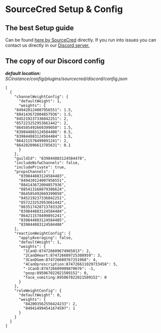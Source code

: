 # SourceCred Setup & Config

## The best Setup guide

Can be found [here by SourceCred](https://sourcecred.io/docs/beta/setup-guide) directly. If you run into issues you can contact us directly in our [Discord server.](https://discord.gg/CT2GsCkXxy)

## The copy of our Discord config&#x20;

_**default location:** SCinstance/config/plugins/sourcecred/discord/config.json_

```
[
  {
    "channelWeightConfig": {
      "defaultWeight": 1,
      "weights": {
	"849420124007956551": 1.5,
	"884143672004857936": 1.5,
	"845219237336842251": 2,
	"857223252953661442": 2,
	"864585492669399050": 1.5,
	"839844883124584486": 0.5,
	"839844883124584484": 1.5,
	"864211578499891241": 2,
	"864202096613785631": 0.1
      }
    },
    "guildId": "839844883124584478",
    "includeNsfwChannels": false,
    "includePrivate": true,	  
    "propsChannels": [
      "839844883124584483",
      "849420124007956551",
      "884143672004857936",
      "885413168879386624",
      "864585492669399050",
      "845219237336842251",
      "857223252953661442",
      "863517428713783328",
      "839844883124584484",
      "864211578499891241",
      "839844883124584485",
      "839844883124584486"
    ],
    "reactionWeightConfig": {
      "applyAveraging": false,
      "defaultWeight": 1,
      "weights": {
        "1CanD:874726609674965013": 2,
        "2CanDHeart:874726609725308959": 3,
        "3CanDGem:874726609767251968": 4,
        "4CanDprescription:874726611029733458": 5,
        "-1CanD:874726609909870676": -1,
        "poop:895067022021509152": 0,
        "face_vomiting:895067022021509152": 0
      }
    },
    "roleWeightConfig": {
      "defaultWeight": 0,
      "weights": {
        "842003562556424233": 2,
        "849414994541674597": 1
      }
    }
  }
]
```
